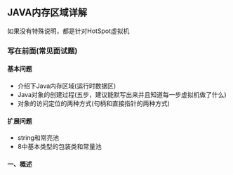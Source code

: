 ## JAVA内存区域详解
如果没有特殊说明，都是针对HotSpot虚拟机
### 写在前面(常见面试题)
#### 基本问题
* 介绍下Java内存区域(运行时数据区)
* Java对象的创建过程(五步，建议能默写出来并且知道每一步虚拟机做了什么)
* 对象的访问定位的两种方式(句柄和直接指针的两种方式)
#### 扩展问题
* string和常亮池
* 8中基本类型的包装类和常量池
#### 一、概述
